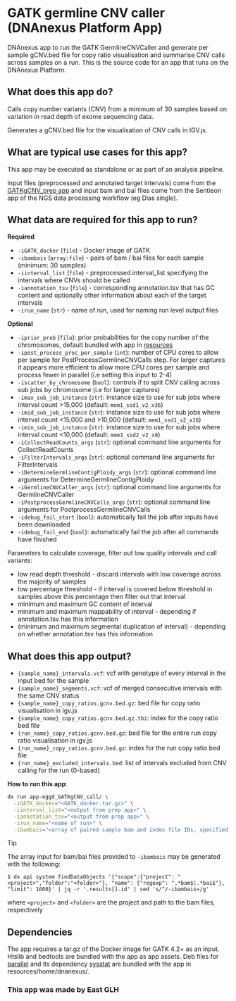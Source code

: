# GATK germline CNV caller (DNAnexus Platform App)

DNAnexus app to run the GATK GermlineCNVCaller and generate per sample gCNV.bed file for copy ratio visualisation and summarise CNV calls across samples on a run.
This is the source code for an app that runs on the DNAnexus Platform.

## What does this app do?
Calls copy number variants (CNV) from a minimum of 30 samples based on variation in read depth of exome sequencing data.

Generates a gCNV.bed file for the visualisation of CNV calls in IGV.js.

## What are typical use cases for this app?
This app may be executed as standalone or as part of an analysis pipeline.

Input files (preprocessed and annotated target intervals) come from the [GATKgCNV_prep app](https://github.com/eastgenomics/eggd_GATKgCNV_prep) and input bam and bai files come from the Sentieon app of the NGS data processing workflow (eg Dias single).

## What data are required for this app to run?
**Required**
* `-iGATK_docker` (`file`) - Docker image of GATK
* `-ibambais` (`array:file`) - pairs of bam / bai files for each sample (minimum: 30 samples)
* `-iinterval_list` (`file`) - preprocessed.interval_list specifying the intervals where CNVs should be called
* `-iannotation_tsv` (`file`) - corresponding annotation.tsv that has GC content and optionally other information about each of the target intervals
* `-irun_name` (`str`) - name of run, used for naming run level output files


**Optional**
* `-iprior_prob` (`file`): prior probabilities for the copy number of the chromosomes, default bundled with app in [resources](https://github.com/eastgenomics/eggd_GATKgCNV_call/blob/main/resources/home/dnanexus/prior_prob.tsv)
* `-ipost_process_proc_per_sample` (`int`): number of CPU cores to allow per sample for PostProcessGermlineCNVCalls step. For larger captures it appears more efficient to allow more CPU cores per sample and process fewer in parallel (i.e setting this input to 2-4)
* `-iscatter_by_chromosome` (`bool`): controls if to split CNV calling across sub jobs by chromosome (i.e for larger captures)
* `-imax_sub_job_instance` (`str`): instance size to use for sub jobs where interval count >15,000 (default: `mem1_ssd1_v2_x36`)
* `-imid_sub_job_instance` (`str`): instance size to use for sub jobs where interval count <15,000 and >10,000 (default: `mem1_ssd1_v2_x16`)
* `-imin_sub_job_instance` (`str`): instance size to use for sub jobs where interval count <10,000 (default: `mem1_ssd2_v2_x8`)
* `-iCollectReadCounts_args` (`str`): optional command line arguments for CollectReadCounts
* `-iFilterIntervals_args` (`str`): optional command line arguments for FilterIntervals
* `-iDetermineGermlineContigPloidy_args` (`str`): optional command line arguments for DetermineGermlineContigPloidy
* `-iGermlineCNVCaller_args` (`str`): optional command line arguments for GermlineCNVCaller
* `-iPostprocessGermlineCNVCalls_args` (`str`): optional command line arguments for PostprocessGermlineCNVCalls
* `-idebug_fail_start` (`bool`): automatically fail the job after inputs have been downloaded
* `-idebug_fail_end` (`bool`): automatically fail the job after all commands have finished


Parameters to calculate coverage, filter out low quality intervals and call variants:
* low read depth threshold - discard intervals with low coverage across the majority of samples
* low percentage threshold - if interval is covered below threshold in samples above this percentage then filter out that interval
* minimum and maximum GC content of interval
* minimum and maximum mappability of interval - depending if annotation.tsv has this information 
* (minimum and maximum segmental duplication of interval) - depending on whether annotation.tsv has this information

## What does this app output?
* `{sample_name}_intervals.vcf`: vcf with genotype of every interval in the input bed for the sample
* `{sample_name}_segments.vcf`: vcf of merged consecutive intervals with the same CNV status
* `{sample_name}_copy_ratios.gcnv.bed.gz`: bed file for copy ratio visualisation in igv.js
* `{sample_name}_copy_ratios.gcnv.bed.gz.tbi`: index for the copy ratio bed file
* `{run_name}_copy_ratios.gcnv.bed.gz`: bed file for the entire run copy ratio visualisation in igv.js
* `{run_name}_copy_ratios.gcnv.bed.gz`: index for the run copy ratio bed file
* `{run_name}_excluded_intervals.bed`: list of intervals excluded from CNV calling for the run (0-based)


**How to run this app**:

```bash
dx run app-eggd_GATKgCNV_call/ \
  -iGATK_docker="<GATK_docker.tar.gz>" \
  -iinterval_list="<output from prep app>" \
  -iannotation_tsv="<output from prep app>" \
  -irun_name="<name of run>" \
  -ibambais="<array of paired sample bam and index file IDs, specified once per file>"
```

> [!TIP]
> The array input for bam/bai files provided to `-ibambais` may be generated with the following:
>
> `$ dx api system findDataObjects '{"scope":{"project": "<project>","folder":"<folder>"}, "name": {"regexp": ".*bam$|.*bai$"}, "limit": 1000}' | jq -r '.results[].id' | sed 's/^/-ibambais=/g'`
>
> where `<project>` and `<folder>` are the project and path to the bam files, respectively


## Dependencies
The app requires a tar.gz of the Docker image for GATK 4.2+ as an input. Htslib and bedtools are bundled with the app as app assets.
Deb files for [parallel](https://ftp.gnu.org/gnu/parallel/) and its dependency [sysstat](http://sebastien.godard.pagesperso-orange.fr/download.html) are bundled with the app in resources/home/dnanexus/.

### This app was made by East GLH
